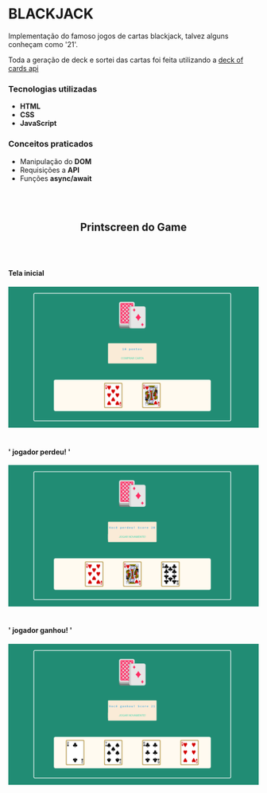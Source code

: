 # BLACKJACK

Implementação do famoso jogos de cartas blackjack, talvez alguns conheçam como '21'.

Toda a geração de deck e sortei das cartas foi feita utilizando a <a href="https://deckofcardsapi.com/" target="_blank">deck of cards api</a>

### Tecnologias utilizadas

<ul>
  <li><strong>HTML</strong></li>
  <li><strong>CSS</strong></li>
  <li><strong>JavaScript</strong></li>
</ul>

### Conceitos praticados

<ul>
  <li>Manipulação do <strong>DOM</strong></li>
  <li>Requisições a <strong>API</strong></li>
  <li>Funções <strong>async/await</strong></li>
</ul>

<br>
<br>

<h2 style="text-align: center">Printscreen do Game</h2>

<br>
<br>

<h4>Tela inicial</h4>
<img src="./assets/blackjack-home.png">

<br>
<br>

<h4>' jogador perdeu! '</h4>
<img src="./assets/blackjack-perdeu.png">

<br>
<br>

<h4>' jogador ganhou! '</h4>
<img src="./assets/blackjack-ganhou.png">
